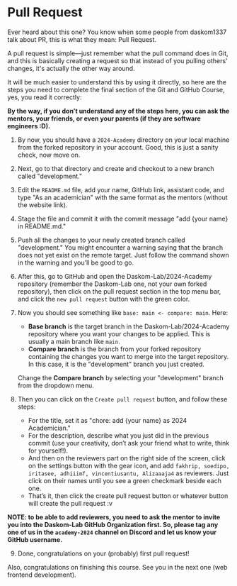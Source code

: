 # Pull Request

Ever heard about this one? You know when some people from daskom1337 talk about PR, this is what they mean: Pull Request.

A pull request is simple—just remember what the pull command does in Git, and this is basically creating a request so that instead of you pulling others' changes, it's actually the other way around.

It will be much easier to understand this by using it directly, so here are the steps you need to complete the final section of the Git and GitHub Course, yes, you read it correctly:

**By the way, if you don’t understand any of the steps here, you can ask the mentors, your friends, or even your parents (if they are software engineers :D).**

1. By now, you should have a `2024-Academy` directory on your local machine from the forked repository in your account. Good, this is just a sanity check, now move on.

2. Next, go to that directory and create and checkout to a new branch called "development."

3. Edit the `README.md` file, add your name, GitHub link, assistant code, and type "As an academician" with the same format as the mentors (without the website link).

4. Stage the file and commit it with the commit message "add {your name} in README.md."

5. Push all the changes to your newly created branch called "development." You might encounter a warning saying that the branch does not yet exist on the remote target. Just follow the command shown in the warning and you’ll be good to go.

6. After this, go to GitHub and open the Daskom-Lab/2024-Academy repository (remember the Daskom-Lab one, not your own forked repository), then click on the pull request section in the top menu bar, and click the `new pull request` button with the green color.

7. Now you should see something like `base: main <- compare: main`. Here:
   - **Base branch** is the target branch in the Daskom-Lab/2024-Academy repository where you want your changes to be applied. This is usually a main branch like `main`.
   - **Compare branch** is the branch from your forked repository containing the changes you want to merge into the target repository. In this case, it is the "development" branch you just created.

   Change the **Compare branch** by selecting your "development" branch from the dropdown menu.

8. Then you can click on the `Create pull request` button, and follow these steps:
    - For the title, set it as "chore: add {your name} as 2024 Academician."
    - For the description, describe what you just did in the previous commit (use your creativity, don’t ask your friend what to write, think for yourself!).
    - And then on the reviewers part on the right side of the screen, click on the settings button with the gear icon, and add `fakhrip, soedipo, iritasee, adhiiimf, vincentiusantu, Alizaaaja4` as reviewers. Just click on their names until you see a green checkmark beside each one.
    - That’s it, then click the create pull request button or whatever button will create the pull request :v

**NOTE: to be able to add reviewers, you need to ask the mentor to invite you into the Daskom-Lab GitHub Organization first. So, please tag any one of us in the `academy-2024` channel on Discord and let us know your GitHub username.**

9. Done, congratulations on your (probably) first pull request!

Also, congratulations on finishing this course. See you in the next one (web frontend development).
